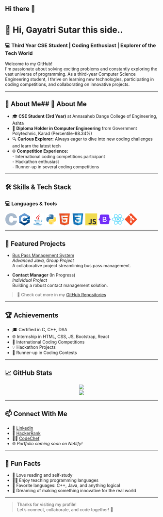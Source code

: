 ## Hi there 👋

# 👋 Hi, Gayatri Sutar this side..

### 💻 Third Year CSE Student | Coding Enthusiast | Explorer of the Tech World

Welcome to my GitHub!  
I'm passionate about solving exciting problems and constantly exploring the vast universe of programming. 
As a third-year Computer Science Engineering student, I thrive on learning new technologies, participating in coding competitions,
and collaborating on innovative projects.

---

## 🚀 About Me## 🚀 About Me

- 🎓 **CSE Student (3rd Year)**
        at Annasaheb Dange College of Engineering, Ashta
- 📜 **Diploma Holder in Computer Engineering**
       from Government Polytechnic, Karad (Percentile-88.34%)
- 🔍 **Curious Explorer:**
       Always eager to dive into new coding challenges and learn the latest tech
- 🌐 **Competition Experience:**  
      - International coding competitions participant  
      - Hackathon enthusiast  
      - Runner-up in several coding competitions

---

## 🛠️ Skills & Tech Stack

### 💻 Languages & Tools

<p align="left">
  <img src="https://raw.githubusercontent.com/devicons/devicon/master/icons/c/c-original.svg" alt="C" width="40" height="40"/>
  <img src="https://raw.githubusercontent.com/devicons/devicon/master/icons/cplusplus/cplusplus-original.svg" alt="C++" width="40" height="40"/>
  <img src="https://raw.githubusercontent.com/devicons/devicon/master/icons/java/java-original.svg" alt="Java" width="40" height="40"/>
  <img src="https://raw.githubusercontent.com/devicons/devicon/master/icons/python/python-original.svg" alt="Python" width="40" height="40"/>
  <img src="https://raw.githubusercontent.com/devicons/devicon/master/icons/html5/html5-original.svg" alt="HTML5" width="40" height="40"/>
  <img src="https://raw.githubusercontent.com/devicons/devicon/master/icons/css3/css3-original.svg" alt="CSS3" width="40" height="40"/>
  <img src="https://raw.githubusercontent.com/devicons/devicon/master/icons/javascript/javascript-original.svg" alt="JavaScript" width="40" height="40"/>
  <img src="https://raw.githubusercontent.com/devicons/devicon/master/icons/bootstrap/bootstrap-plain.svg" alt="Bootstrap" width="40" height="40"/>
  <img src="https://raw.githubusercontent.com/devicons/devicon/master/icons/react/react-original.svg" alt="React" width="40" height="40"/>
  <img src="https://raw.githubusercontent.com/devicons/devicon/master/icons/git/git-original.svg" alt="Git" width="40" height="40"/>
</p>

---

## 🌟 Featured Projects

- [Bus Pass Management System](https://github.com/GayatriSutar2004)  
  *Advanced Java, Group Project*  
  A collaborative project streamlining bus pass management.

- **Contact Manager** (In Progress)  
  *Individual Project*  
  Building a robust contact management solution.

> 🔎 Check out more in my [GitHub Repositories](https://github.com/GayatriSutar2004)

---

## 🏆 Achievements

- 🎓 Certified in C, C++, DSA  
- 🌐 Internship in HTML, CSS, JS, Bootstrap, React  
- 🥇 International Coding Competitions  
- 💡 Hackathon Projects  
- 🥈 Runner-up in Coding Contests  

---

## 📈 GitHub Stats

<p align="center">
  <img src="https://github-readme-stats.vercel.app/api?username=GayatriSutar2004&show_icons=true&theme=radical" />
  <br />
  <img src="https://streak-stats.demolab.com/?user=GayatriSutar2004&theme=radical" />
</p>

---

## 📫 Connect With Me

- 💼 [LinkedIn](https://www.linkedin.com/in/gayatri-sutar2004)
- 🧠 [HackerRank](https://www.hackerrank.com/gayatrisutar1011)
- 👩‍💻 [CodeChef](https://www.codechef.com/users/vivid_life_86)
- 🌐 *Portfolio coming soon on Netlify!*

---

## 🎯 Fun Facts

- 📖 Love reading and self-study  
- 👩‍🏫 Enjoy teaching programming languages  
- 🧠 Favorite languages: C++, Java, and anything logical  
- 🎯 Dreaming of making something innovative for the real world  

---

> Thanks for visiting my profile!  
> Let’s connect, collaborate, and code together! 🚀
